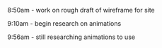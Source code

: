 8:50am - work on rough draft of wireframe for site

9:10am - begin research on animations 

9:56am - still researching animations to use

